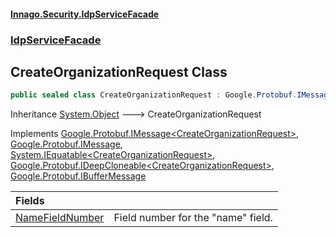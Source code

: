 #### [Innago\.Security\.IdpServiceFacade](../../index.md 'index')
### [IdpServiceFacade](../index.md 'IdpServiceFacade')

## CreateOrganizationRequest Class

```csharp
public sealed class CreateOrganizationRequest : Google.Protobuf.IMessage<IdpServiceFacade.CreateOrganizationRequest>, Google.Protobuf.IMessage, System.IEquatable<IdpServiceFacade.CreateOrganizationRequest>, Google.Protobuf.IDeepCloneable<IdpServiceFacade.CreateOrganizationRequest>, Google.Protobuf.IBufferMessage
```

Inheritance [System\.Object](https://learn.microsoft.com/en-us/dotnet/api/system.object 'System\.Object') &#129106; CreateOrganizationRequest

Implements [Google\.Protobuf\.IMessage&lt;](https://learn.microsoft.com/en-us/dotnet/api/google.protobuf.imessage-1 'Google\.Protobuf\.IMessage\`1')[CreateOrganizationRequest](index.md 'IdpServiceFacade\.CreateOrganizationRequest')[&gt;](https://learn.microsoft.com/en-us/dotnet/api/google.protobuf.imessage-1 'Google\.Protobuf\.IMessage\`1'), [Google\.Protobuf\.IMessage](https://learn.microsoft.com/en-us/dotnet/api/google.protobuf.imessage 'Google\.Protobuf\.IMessage'), [System\.IEquatable&lt;](https://learn.microsoft.com/en-us/dotnet/api/system.iequatable-1 'System\.IEquatable\`1')[CreateOrganizationRequest](index.md 'IdpServiceFacade\.CreateOrganizationRequest')[&gt;](https://learn.microsoft.com/en-us/dotnet/api/system.iequatable-1 'System\.IEquatable\`1'), [Google\.Protobuf\.IDeepCloneable&lt;](https://learn.microsoft.com/en-us/dotnet/api/google.protobuf.ideepcloneable-1 'Google\.Protobuf\.IDeepCloneable\`1')[CreateOrganizationRequest](index.md 'IdpServiceFacade\.CreateOrganizationRequest')[&gt;](https://learn.microsoft.com/en-us/dotnet/api/google.protobuf.ideepcloneable-1 'Google\.Protobuf\.IDeepCloneable\`1'), [Google\.Protobuf\.IBufferMessage](https://learn.microsoft.com/en-us/dotnet/api/google.protobuf.ibuffermessage 'Google\.Protobuf\.IBufferMessage')

| Fields | |
| :--- | :--- |
| [NameFieldNumber](NameFieldNumber.md 'IdpServiceFacade\.CreateOrganizationRequest\.NameFieldNumber') | Field number for the "name" field\. |
